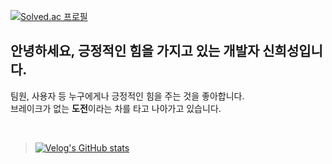
[![Solved.ac
프로필](http://mazassumnida.wtf/api/mini/generate_badge?boj=huiseong2785)](https://solved.ac/profile/huiseong2785)


## 안녕하세요, 긍정적인 힘을 가지고 있는 개발자 신희성입니다. 

팀원, 사용자 등 누구에게나 긍정적인 힘을 주는 것을 좋아합니다.<br>
브레이크가 없는 <b>도전</b>이라는 차를 타고 나아가고 있습니다.


    
<br>

> [![Velog's GitHub stats](https://velog-readme-stats.vercel.app/api?name=huise0ng)](https://velog.io/@huise0ng)



